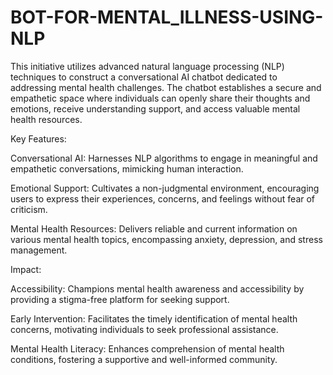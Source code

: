 # BOT-FOR-MENTAL_ILLNESS-USING-NLP

This initiative utilizes advanced natural language processing (NLP) techniques to construct a conversational AI chatbot dedicated to addressing mental health challenges. The chatbot establishes a secure and empathetic space where individuals can openly share their thoughts and emotions, receive understanding support, and access valuable mental health resources.

Key Features:

Conversational AI: Harnesses NLP algorithms to engage in meaningful and empathetic conversations, mimicking human interaction.

Emotional Support: Cultivates a non-judgmental environment, encouraging users to express their experiences, concerns, and feelings without fear of criticism.

Mental Health Resources: Delivers reliable and current information on various mental health topics, encompassing anxiety, depression, and stress management.

Impact:

Accessibility: Champions mental health awareness and accessibility by providing a stigma-free platform for seeking support.

Early Intervention: Facilitates the timely identification of mental health concerns, motivating individuals to seek professional assistance.

Mental Health Literacy: Enhances comprehension of mental health conditions, fostering a supportive and well-informed community.
